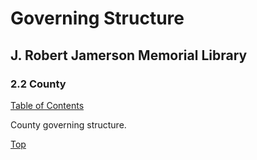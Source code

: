 [0]: ../README.md
[2.2]: county.md

# Governing Structure
## J. Robert Jamerson Memorial Library
### 2.2 County
[Table of Contents][0]

County governing structure.

[Top][2.2]